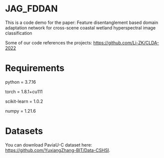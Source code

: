 # JAG_FDDAN
This is a code demo for the paper: Feature disentanglement based domain adaptation network for cross-scene coastal wetland hyperspectral image classification

Some of our code references the projects: https://github.com/Li-ZK/CLDA-2022

# Requirements
python = 3.7.16

torch = 1.8.1+cu111

scikit-learn = 1.0.2

numpy = 1.21.6

# Datasets

You can download PaviaU-C dataset here: https://github.com/YuxiangZhang-BIT/Data-CSHSI.






